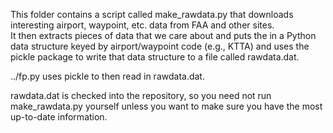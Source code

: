 This folder contains a script called make_rawdata.py that downloads interesting airport, waypoint, etc. data from FAA and other sites.  
It then extracts pieces of data that we care about and puts the in a Python data structure keyed by airport/waypoint code (e.g., KTTA)
and uses the pickle package to write that data structure to a file called rawdata.dat.

../fp.py uses pickle to then read in rawdata.dat.

rawdata.dat is checked into the repository, so you need not run make_rawdata.py yourself unless you want to make
sure you have the most up-to-date information.
